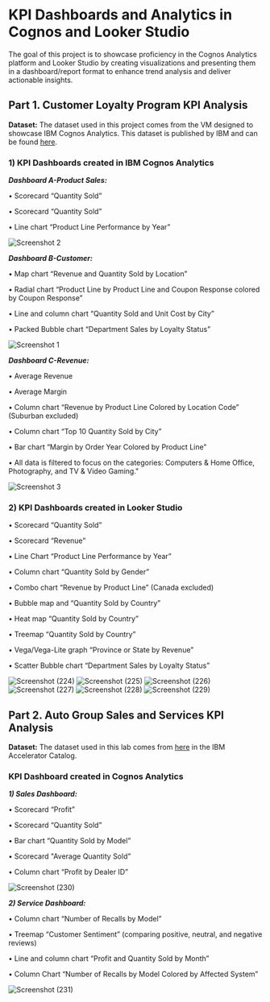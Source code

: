 # KPI Dashboards and Analytics in Cognos and Looker Studio

The goal of this project is to showcase proficiency in the Cognos Analytics platform and Looker Studio by creating visualizations and presenting them in a dashboard/report format to enhance trend analysis and deliver actionable insights.

## Part 1. Customer Loyalty Program KPI Analysis

**Dataset:** The dataset used in this project comes from the VM designed to showcase IBM Cognos Analytics. This dataset is published by IBM and can be found [here](Datasets/CustomerLoyaltyProgram.csv).

### 1) KPI Dashboards created in IBM Cognos Analytics

**_Dashboard A-Product Sales:_**

•	Scorecard “Quantity Sold”

•	Scorecard “Quantity Sold”

•	Line chart “Product Line Performance by Year”

![Screenshot 2](https://github.com/user-attachments/assets/50245a7f-24e9-429c-b03f-27810e3df580)

**_Dashboard B-Customer:_**

•	Map chart “Revenue and Quantity Sold by Location”

•	Radial chart “Product Line by Product Line and Coupon Response colored by Coupon Response”

•	Line and column chart “Quantity Sold and Unit Cost by City”

•	Packed Bubble chart “Department Sales by Loyalty Status”

![Screenshot 1](https://github.com/user-attachments/assets/178966f4-157f-4378-bbc0-9c9388366bbd)

**_Dashboard C-Revenue:_**

•	Average Revenue

•	Average Margin

•	Column chart “Revenue by Product Line Colored by Location Code” (Suburban excluded)

•	Column chart “Top 10 Quantity Sold by City”

•	Bar chart “Margin by Order Year Colored by Product Line”

•	All data is filtered to focus on the categories: Computers & Home Office, Photography, and TV & Video Gaming."

![Screenshot 3](https://github.com/user-attachments/assets/016c6c67-5b36-4569-946d-f49108b2a570)

### 2) KPI Dashboards created in Looker Studio

•	Scorecard “Quantity Sold”

•	Scorecard “Revenue”

•	Line Chart “Product Line Performance by Year”

•	Column chart “Quantity Sold by Gender”

•	Combo chart “Revenue by Product Line” (Canada excluded)

•	Bubble map and “Quantity Sold by Country”

•	Heat map “Quantity Sold by Country”

•	Treemap “Quantity Sold by Country”

•	Vega/Vega-Lite graph “Province or State by Revenue”

•	Scatter Bubble chart “Department Sales by Loyalty Status”

![Screenshot (224)](https://github.com/user-attachments/assets/7d893c8d-bc04-4324-9609-a19b5e967837)
![Screenshot (225)](https://github.com/user-attachments/assets/12d4f897-49c9-478a-8595-2fe26a376187)
![Screenshot (226)](https://github.com/user-attachments/assets/edaf233c-c73f-4877-b2e5-a2b6e40addb1)
![Screenshot (227)](https://github.com/user-attachments/assets/cb10e85b-5ab9-4bce-a03c-436bae7b91ac)
![Screenshot (228)](https://github.com/user-attachments/assets/a89ffef4-3d74-42e6-b28a-df3004bccf29)
![Screenshot (229)](https://github.com/user-attachments/assets/b7ffcd95-605b-44a2-a229-1ca0e6a1c003)

## Part 2. Auto Group Sales and Services KPI Analysis 

**Dataset:** The dataset used in this lab comes from [here](https://accelerator.ca.analytics.ibm.com/bi/?perspective=authoring&pathRef=.public_folders%2FIBM%2BAccelerator%2BCatalog%2FContent%2FDAT00142&id=i22898C2A4DD748F79E0FC2BD017F4FE8&objRef=i22898C2A4DD748F79E0FC2BD017F4FE8&action=run&format=HTML&cmPropStr=%7B%22id%22%3A%22i22898C2A4DD748F79E0FC2BD017F4FE8%22%2C%22type%22%3A%22reportView%22%2C%22defaultName%22%3A%22DAT00142%22%2C%22permissions%22%3A%5B%22execute%22%2C%22read%22%2C%22traverse%22%5D%7D) in the IBM Accelerator Catalog. 

### KPI Dashboard created in Cognos Analytics

**_1) Sales Dashboard:_**

•	Scorecard “Profit”

•	Scorecard “Quantity Sold”

•	Bar chart “Quantity Sold by Model”

•	Scorecard "Average Quantity Sold”

•	Column chart “Profit by Dealer ID”

![Screenshot (230)](https://github.com/user-attachments/assets/ef8ab422-561d-4250-aba6-daa87c409bd4)

**_2) Service Dashboard:_**

•	Column chart “Number of Recalls by Model”

•	Treemap “Customer Sentiment” (comparing positive, neutral, and negative reviews)

•	Line and column chart “Profit and Quantity Sold by Month”

•	Column Chart “Number of Recalls by Model Colored by Affected System”

![Screenshot (231)](https://github.com/user-attachments/assets/f31f0ab5-6701-4301-b451-559b8855567b)








